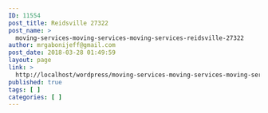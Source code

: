 ```yaml
---
ID: 11554
post_title: Reidsville 27322
post_name: >
  moving-services-moving-services-moving-services-reidsville-27322
author: mrgabonijeff@gmail.com
post_date: 2018-03-28 01:49:59
layout: page
link: >
  http://localhost/wordpress/moving-services-moving-services-moving-services-reidsville-27322/
published: true
tags: [ ]
categories: [ ]
---
```

